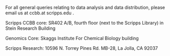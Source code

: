 For all general queries relating to data analysis and data distribution,
please email us at ccbb.at scripps.edu .

Scripps CCBB core: SR402 A/B, fourth floor (next to the Scripps Library)
in Stein Research Building

Genomics Core: Skaggs Institute For Chemical Biology building

Scripps Research: 10596 N. Torrey Pines Rd. MB-28, La Jolla, CA 92037
